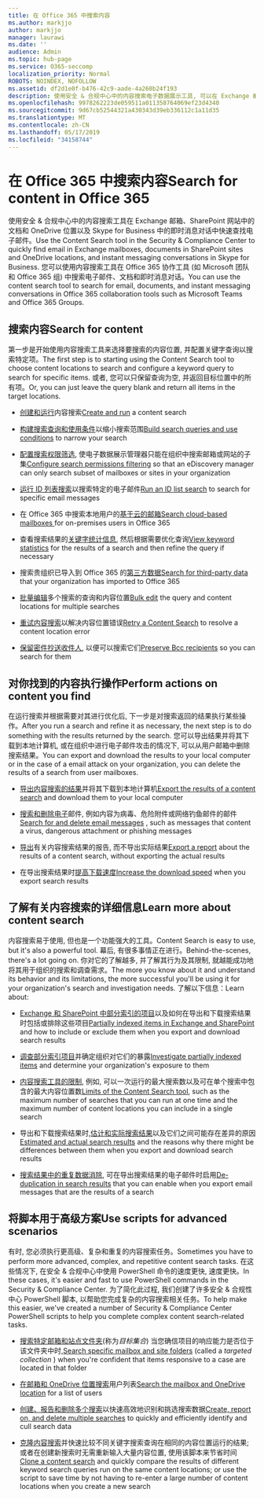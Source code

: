```yaml
---
title: 在 Office 365 中搜索内容
ms.author: markjjo
author: markjjo
manager: laurawi
ms.date: ''
audience: Admin
ms.topic: hub-page
ms.service: O365-seccomp
localization_priority: Normal
ROBOTS: NOINDEX, NOFOLLOW
ms.assetid: df2d1e0f-b476-42c9-aade-4a260b24f193
description: 使用安全 & 合规中心中的内容搜索电子数据展示工具, 可以在 Exchange 邮箱、SharePoint 网站中的文档和 OneDrive 位置以及 Skype for Business 中的即时消息对话中快速查找电子邮件。
ms.openlocfilehash: 9978262223de059511a011358764069ef23d4340
ms.sourcegitcommit: 9d67cb52544321a430343d39eb336112c1a11d35
ms.translationtype: MT
ms.contentlocale: zh-CN
ms.lasthandoff: 05/17/2019
ms.locfileid: "34158744"
---
```

# <a name="search-for-content-in-office-365"></a><span data-ttu-id="266fb-103">在 Office 365 中搜索内容</span><span class="sxs-lookup"><span data-stu-id="266fb-103">Search for content in Office 365</span></span>

<span data-ttu-id="266fb-104">使用安全 & 合规中心中的内容搜索工具在 Exchange 邮箱、SharePoint 网站中的文档和 OneDrive 位置以及 Skype for Business 中的即时消息对话中快速查找电子邮件。</span><span class="sxs-lookup"><span data-stu-id="266fb-104">Use the Content Search tool in the Security & Compliance Center to quickly find email in Exchange mailboxes, documents in SharePoint sites and OneDrive locations, and instant messaging conversations in Skype for Business.</span></span> <span data-ttu-id="266fb-105">您可以使用内容搜索工具在 Office 365 协作工具 (如 Microsoft 团队和 Office 365 组) 中搜索电子邮件、文档和即时消息对话。</span><span class="sxs-lookup"><span data-stu-id="266fb-105">You can use the content search tool to search for email, documents, and instant messaging conversations in Office 365 collaboration tools such as Microsoft Teams and Office 365 Groups.</span></span>
  
## <a name="search-for-content"></a><span data-ttu-id="266fb-106">搜索内容</span><span class="sxs-lookup"><span data-stu-id="266fb-106">Search for content</span></span>

<span data-ttu-id="266fb-107">第一步是开始使用内容搜索工具来选择要搜索的内容位置, 并配置关键字查询以搜索特定项。</span><span class="sxs-lookup"><span data-stu-id="266fb-107">The first step is to starting using the Content Search tool to choose content locations to search and configure a keyword query to search for specific items.</span></span> <span data-ttu-id="266fb-108">或者, 您可以只保留查询为空, 并返回目标位置中的所有项。</span><span class="sxs-lookup"><span data-stu-id="266fb-108">Or, you can just leave the query blank and return all items in the target locations.</span></span>
  
- <span data-ttu-id="266fb-109">[创建和运行](content-search.md)内容搜索</span><span class="sxs-lookup"><span data-stu-id="266fb-109">[Create and run](content-search.md) a content search</span></span> 
    
- <span data-ttu-id="266fb-110">[构建搜索查询和使用条件](keyword-queries-and-search-conditions.md)以缩小搜索范围</span><span class="sxs-lookup"><span data-stu-id="266fb-110">[Build search queries and use conditions](keyword-queries-and-search-conditions.md) to narrow your search</span></span> 
    
- <span data-ttu-id="266fb-111">[配置搜索权限筛选](permissions-filtering-for-content-search.md), 使电子数据展示管理器只能在组织中搜索邮箱或网站的子集</span><span class="sxs-lookup"><span data-stu-id="266fb-111">[Configure search permissions filtering](permissions-filtering-for-content-search.md) so that an eDiscovery manager can only search subset of mailboxes or sites in your organization</span></span> 
    
- <span data-ttu-id="266fb-112">[运行 ID 列表搜索](csv-file-for-an-id-list-content-search.md)以搜索特定的电子邮件</span><span class="sxs-lookup"><span data-stu-id="266fb-112">[Run an ID list search](csv-file-for-an-id-list-content-search.md) to search for specific email messages</span></span> 
    
- <span data-ttu-id="266fb-113">在 Office 365 中搜索本地用户的[基于云的邮箱](search-cloud-based-mailboxes-for-on-premises-users.md)</span><span class="sxs-lookup"><span data-stu-id="266fb-113">[Search cloud-based mailboxes ](search-cloud-based-mailboxes-for-on-premises-users.md) for on-premises users in Office 365</span></span>

- <span data-ttu-id="266fb-114">查看搜索结果的[关键字统计信息](view-keyword-statistics-for-content-search.md), 然后根据需要优化查询</span><span class="sxs-lookup"><span data-stu-id="266fb-114">[View keyword statistics](view-keyword-statistics-for-content-search.md) for the results of a search and then refine the query if necessary</span></span> 
    
- <span data-ttu-id="266fb-115">搜索贵组织已导入到 Office 365 的[第三方数据](use-content-search-to-search-third-party-data-that-was-imported.md)</span><span class="sxs-lookup"><span data-stu-id="266fb-115">[Search for third-party data](use-content-search-to-search-third-party-data-that-was-imported.md) that your organization has imported to Office 365</span></span> 
    
- <span data-ttu-id="266fb-116">[批量编辑](bulk-edit-content-searches.md)多个搜索的查询和内容位置</span><span class="sxs-lookup"><span data-stu-id="266fb-116">[Bulk edit](bulk-edit-content-searches.md) the query and content locations for multiple searches</span></span> 
    
- <span data-ttu-id="266fb-117">[重试内容搜索](retry-failed-content-search.md)以解决内容位置错误</span><span class="sxs-lookup"><span data-stu-id="266fb-117">[Retry a Content Search](retry-failed-content-search.md) to resolve a content location error</span></span>

- <span data-ttu-id="266fb-118">[保留密件抄送收件人](https://docs.microsoft.com/exchange/policy-and-compliance/holds/preserve-bcc-recipients-and-group-members), 以便可以搜索它们</span><span class="sxs-lookup"><span data-stu-id="266fb-118">[Preserve Bcc recipients](https://docs.microsoft.com/exchange/policy-and-compliance/holds/preserve-bcc-recipients-and-group-members) so you can search for them</span></span> 


## <a name="perform-actions-on-content-you-find"></a><span data-ttu-id="266fb-119">对你找到的内容执行操作</span><span class="sxs-lookup"><span data-stu-id="266fb-119">Perform actions on content you find</span></span>

<span data-ttu-id="266fb-120">在运行搜索并根据需要对其进行优化后, 下一步是对搜索返回的结果执行某些操作。</span><span class="sxs-lookup"><span data-stu-id="266fb-120">After you run a search and refine it as necessary, the next step is to do something with the results returned by the search.</span></span> <span data-ttu-id="266fb-121">您可以导出结果并将其下载到本地计算机, 或在组织中进行电子邮件攻击的情况下, 可以从用户邮箱中删除搜索结果。</span><span class="sxs-lookup"><span data-stu-id="266fb-121">You can export and download the results to your local computer or in the case of a email attack on your organization, you can delete the results of a search from user mailboxes.</span></span>
  
- <span data-ttu-id="266fb-122">[导出内容搜索的结果](export-search-results.md)并将其下载到本地计算机</span><span class="sxs-lookup"><span data-stu-id="266fb-122">[Export the results of a content search](export-search-results.md) and download them to your local computer</span></span> 
    
- <span data-ttu-id="266fb-123">[搜索和删除电子](search-for-and-delete-messages-in-your-organization.md)邮件, 例如内容为病毒、危险附件或网络钓鱼邮件的邮件</span><span class="sxs-lookup"><span data-stu-id="266fb-123">[Search for and delete email messages](search-for-and-delete-messages-in-your-organization.md) , such as messages that content a virus, dangerous attachment or phishing messages</span></span> 
    
- <span data-ttu-id="266fb-124">[导出](export-a-content-search-report.md)有关内容搜索结果的报告, 而不导出实际结果</span><span class="sxs-lookup"><span data-stu-id="266fb-124">[Export a report](export-a-content-search-report.md) about the results of a content search, without exporting the actual results</span></span> 
    
- <span data-ttu-id="266fb-125">在导出搜索结果时[提高下载速度](increase-download-speeds-when-exporting-ediscovery-results.md)</span><span class="sxs-lookup"><span data-stu-id="266fb-125">[Increase the download speed](increase-download-speeds-when-exporting-ediscovery-results.md) when you export search results</span></span> 
    
## <a name="learn-more-about-content-search"></a><span data-ttu-id="266fb-126">了解有关内容搜索的详细信息</span><span class="sxs-lookup"><span data-stu-id="266fb-126">Learn more about content search</span></span>

<span data-ttu-id="266fb-127">内容搜索易于使用, 但也是一个功能强大的工具。</span><span class="sxs-lookup"><span data-stu-id="266fb-127">Content Search is easy to use, but it's also a powerful tool.</span></span> <span data-ttu-id="266fb-128">幕后, 有很多事情正在进行。</span><span class="sxs-lookup"><span data-stu-id="266fb-128">Behind-the-scenes, there's a lot going on.</span></span> <span data-ttu-id="266fb-129">你对它的了解越多, 并了解其行为及其限制, 就越能成功地将其用于组织的搜索和调查需求。</span><span class="sxs-lookup"><span data-stu-id="266fb-129">The more you know about it and understand its behavior and its limitations, the more successful you'll be using it for your organization's search and investigation needs.</span></span> <span data-ttu-id="266fb-130">了解以下信息：</span><span class="sxs-lookup"><span data-stu-id="266fb-130">Learn about:</span></span>
  
- <span data-ttu-id="266fb-131">[Exchange 和 SharePoint 中部分索引的项目](partially-indexed-items-in-content-search.md)以及如何在导出和下载搜索结果时包括或排除这些项目</span><span class="sxs-lookup"><span data-stu-id="266fb-131">[Partially indexed items in Exchange and SharePoint](partially-indexed-items-in-content-search.md) and how to include or exclude them when you export and download search results</span></span> 
    
- <span data-ttu-id="266fb-132">[调查部分索引项目](investigating-partially-indexed-items-in-ediscovery.md)并确定组织对它们的暴露</span><span class="sxs-lookup"><span data-stu-id="266fb-132">[Investigate partially indexed items](investigating-partially-indexed-items-in-ediscovery.md) and determine your organization's exposure to them</span></span> 
    
- <span data-ttu-id="266fb-133">[内容搜索工具的限制](limits-for-content-search.md), 例如, 可以一次运行的最大搜索数以及可在单个搜索中包含的最大内容位置数</span><span class="sxs-lookup"><span data-stu-id="266fb-133">[Limits of the Content Search tool](limits-for-content-search.md), such as the maximum number of searches that you can run at one time and the maximum number of content locations you can include in a single search</span></span> 
    
- <span data-ttu-id="266fb-134">导出和下载搜索结果时,[估计和实际搜索结果](differences-between-estimated-and-actual-ediscovery-search-results.md)以及它们之间可能存在差异的原因</span><span class="sxs-lookup"><span data-stu-id="266fb-134">[Estimated and actual search results](differences-between-estimated-and-actual-ediscovery-search-results.md) and the reasons why there might be differences between them when you export and download search results</span></span> 
    
- <span data-ttu-id="266fb-135">[搜索结果中的重复数据消除](de-duplication-in-ediscovery-search-results.md), 可在导出搜索结果的电子邮件时启用</span><span class="sxs-lookup"><span data-stu-id="266fb-135">[De-duplication in search results](de-duplication-in-ediscovery-search-results.md) that you can enable when you export email messages that are the results of a search</span></span> 
    
## <a name="use-scripts-for-advanced-scenarios"></a><span data-ttu-id="266fb-136">将脚本用于高级方案</span><span class="sxs-lookup"><span data-stu-id="266fb-136">Use scripts for advanced scenarios</span></span>

<span data-ttu-id="266fb-137">有时, 您必须执行更高级、复杂和重复的内容搜索任务。</span><span class="sxs-lookup"><span data-stu-id="266fb-137">Sometimes you have to perform more advanced, complex, and repetitive content search tasks.</span></span> <span data-ttu-id="266fb-138">在这些情况下, 在安全 & 合规中心中使用 PowerShell 命令的速度更快, 速度更快。</span><span class="sxs-lookup"><span data-stu-id="266fb-138">In these cases, it's easier and fast to use PowerShell commands in the Security & Compliance Center.</span></span> <span data-ttu-id="266fb-139">为了简化此过程, 我们创建了许多安全 & 合规性中心 PowerShell 脚本, 以帮助您完成复杂的内容搜索相关任务。</span><span class="sxs-lookup"><span data-stu-id="266fb-139">To help make this easier, we've created a number of Security & Compliance Center PowerShell scripts to help you complete complex content search-related tasks.</span></span>
  
- <span data-ttu-id="266fb-140">[搜索特定邮箱和站点文件夹](use-content-search-for-targeted-collections.md)(称为*目标集合*) 当您确信项目的响应能力是否位于该文件夹中时,</span><span class="sxs-lookup"><span data-stu-id="266fb-140">[Search specific mailbox and site folders](use-content-search-for-targeted-collections.md) (called a  *targeted collection*  ) when you're confident that items responsive to a case are located in that folder</span></span> 
    
- <span data-ttu-id="266fb-141">[在邮箱和 OneDrive 位置搜索](search-the-mailbox-and-onedrive-for-business-for-a-list-of-users.md)用户列表</span><span class="sxs-lookup"><span data-stu-id="266fb-141">[Search the mailbox and OneDrive location](search-the-mailbox-and-onedrive-for-business-for-a-list-of-users.md) for a list of users</span></span> 
    
- <span data-ttu-id="266fb-142">[创建、报告和删除多个搜索](create-report-on-and-delete-multiple-content-searches.md)以快速高效地识别和挑选搜索数据</span><span class="sxs-lookup"><span data-stu-id="266fb-142">[Create, report on, and delete multiple searches](create-report-on-and-delete-multiple-content-searches.md) to quickly and efficiently identify and cull search data</span></span> 
    
- <span data-ttu-id="266fb-143">[克隆内容搜索](clone-a-content-search.md)并快速比较不同关键字搜索查询在相同的内容位置运行的结果;或者在创建新搜索时无需重新输入大量内容位置, 使用该脚本来节省时间</span><span class="sxs-lookup"><span data-stu-id="266fb-143">[Clone a content search](clone-a-content-search.md) and quickly compare the results of different keyword search queries run on the same content locations; or use the script to save time by not having to re-enter a large number of content locations when you create a new search</span></span> 
    

